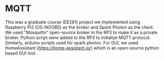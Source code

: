# MQTT

This was a graduate course (EE281) project we implemented using Raspberry Pi3 (OS-NOOBS) as the broker and Spark Photon as the client.
We used "Mosquitto" open-source broker in the RP3 to make it as a private broker.
Python script were added to the RP3 to initialize MQTT protocol. Similarly, arduino scripts used for spark photon.
For GUI, we used HomeAssistant (https://home-assistant.io/) which is an open-source python based GUI tool.
